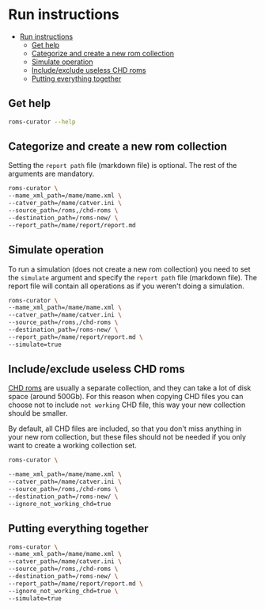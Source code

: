 # Run instructions

- [Run instructions](#run-instructions)
  - [Get help](#get-help)
  - [Categorize and create a new rom collection](#categorize-and-create-a-new-rom-collection)
  - [Simulate operation](#simulate-operation)
  - [Include/exclude useless CHD roms](#includeexclude-useless-chd-roms)
  - [Putting everything together](#putting-everything-together)

## Get help

```bash
roms-curator --help
```

## Categorize and create a new rom collection

Setting the `report path` file (markdown file) is optional.
The rest of the arguments are mandatory.

```bash
roms-curator \
--mame_xml_path=/mame/mame.xml \
--catver_path=/mame/catver.ini \
--source_path=/roms,/chd-roms \
--destination_path=/roms-new/ \
--report_path=/mame/report/report.md
```

## Simulate operation

To run a simulation (does not create a new rom collection)
you need to set the `simulate` argument and specify the
`report path` file (markdown file). The report file will contain
all operations as if you weren't doing a simulation.

```bash
roms-curator \
--mame_xml_path=/mame/mame.xml \
--catver_path=/mame/catver.ini \
--source_path=/roms,/chd-roms \
--destination_path=/roms-new/ \
--report_path=/mame/report/report.md \
--simulate=true
```

## Include/exclude useless CHD roms

[CHD roms](https://fileinfo.com/extension/chd) are usually a separate
collection, and they can take a lot of disk space (around 500Gb).
For this reason when copying CHD files you can choose not to include
`not working` CHD file, this way your new collection should be smaller.

By default, all CHD files are included, so that you don't miss anything
in your new rom collection, but these files should not be needed if you
only want to create a working collection set.

```bash
roms-curator \

--mame_xml_path=/mame/mame.xml \
--catver_path=/mame/catver.ini \
--source_path=/roms,/chd-roms \
--destination_path=/roms-new/ \
--ignore_not_working_chd=true
```

## Putting everything together

```bash
roms-curator \
--mame_xml_path=/mame/mame.xml \
--catver_path=/mame/catver.ini \
--source_path=/roms,/chd-roms \
--destination_path=/roms-new/ \
--report_path=/mame/report/report.md \
--ignore_not_working_chd=true \
--simulate=true
```
